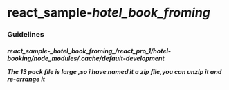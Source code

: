 # react_sample-_hotel_book_froming_

<h3>Guidelines</h3>
<h5>react_sample-_hotel_book_froming_/react_pro_1/hotel-booking/node_modules/.cache/default-development
  <p>The 13 pack file is  large ,so i have named it a zip file,you can unzip it and re-arrange it </p>
</h5>

